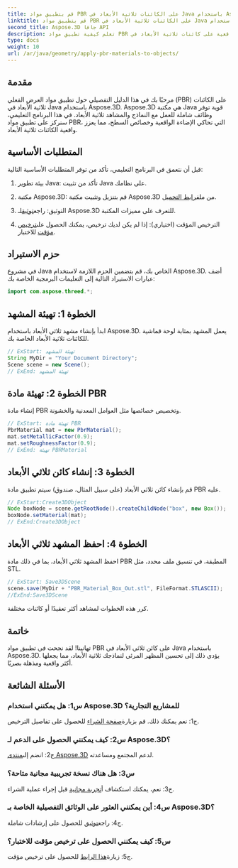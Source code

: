 ```yaml
---
title: قم بتطبيق مواد PBR على الكائنات ثلاثية الأبعاد في Java باستخدام Aspose.3D
linktitle: قم بتطبيق مواد PBR على الكائنات ثلاثية الأبعاد في Java باستخدام Aspose.3D
second_title: Aspose.3D جافا API
description: تعلم كيفية تطبيق مواد PBR واقعية على كائنات ثلاثية الأبعاد في Java باستخدام Aspose.3D. تحسين الجودة المرئية من خلال العرض الفعلي.
type: docs
weight: 10
url: /ar/java/geometry/apply-pbr-materials-to-objects/
---
```

## مقدمة

مرحبًا بك في هذا الدليل التفصيلي حول تطبيق مواد العرض الفعلي (PBR) على الكائنات ثلاثية الأبعاد في Java باستخدام Aspose.3D. Aspose.3D هي مكتبة Java قوية توفر وظائف شاملة للعمل مع النماذج والمشاهد ثلاثية الأبعاد. في هذا البرنامج التعليمي، سنركز على تطبيق مواد PBR، التي تحاكي الإضاءة الواقعية وخصائص السطح، مما يعزز واقعية الكائنات ثلاثية الأبعاد.

## المتطلبات الأساسية

قبل أن نتعمق في البرنامج التعليمي، تأكد من توفر المتطلبات الأساسية التالية:

1. بيئة تطوير Java: تأكد من تثبيت Java على نظامك.

2.  مكتبة Aspose.3D: قم بتنزيل وتثبيت مكتبة Aspose.3D من ملف[رابط التحميل](https://releases.aspose.com/3d/java/).

3.  التوثيق: راجع[توثيق](https://reference.aspose.com/3d/java/)لـ Aspose.3D للتعرف على مميزات المكتبة.

4.  الترخيص المؤقت (اختياري): إذا لم يكن لديك ترخيص، يمكنك الحصول على[ترخيص مؤقت](https://purchase.aspose.com/temporary-license/) للاختبار.

## حزم الاستيراد

في مشروع Java الخاص بك، قم بتضمين الحزم اللازمة لاستخدام Aspose.3D. أضف عبارات الاستيراد التالية إلى التعليمات البرمجية الخاصة بك:

```java
import com.aspose.threed.*;
```

## الخطوة 1: تهيئة المشهد

ابدأ بإنشاء مشهد ثلاثي الأبعاد باستخدام Aspose.3D. يعمل المشهد بمثابة لوحة قماشية للكائنات ثلاثية الأبعاد الخاصة بك.

```java
// ExStart: تهيئة المشهد
String MyDir = "Your Document Directory";
Scene scene = new Scene();
// ExEnd: تهيئة المشهد
```

## الخطوة 2: تهيئة مادة PBR

إنشاء مادة PBR وتخصيص خصائصها مثل العوامل المعدنية والخشونة.

```java
// ExStart: تهيئة مادة PBR
PbrMaterial mat = new PbrMaterial();
mat.setMetallicFactor(0.9);
mat.setRoughnessFactor(0.9);
// ExEnd: تهيئة PBRMaterial
```

## الخطوة 3: إنشاء كائن ثلاثي الأبعاد

قم بإنشاء كائن ثلاثي الأبعاد (على سبيل المثال، صندوق) سيتم تطبيق مادة PBR عليه.

```java
// ExStart:Create3DObject
Node boxNode = scene.getRootNode().createChildNode("box", new Box());
boxNode.setMaterial(mat);
// ExEnd:Create3DObject
```

## الخطوة 4: احفظ المشهد ثلاثي الأبعاد

احفظ المشهد ثلاثي الأبعاد، بما في ذلك مادة PBR المطبقة، في تنسيق ملف محدد، مثل STL.

```java
// ExStart: Save3DScene
scene.save(MyDir + "PBR_Material_Box_Out.stl", FileFormat.STLASCII);
//ExEnd:Save3DScene
```

كرر هذه الخطوات لمشاهد أكثر تعقيدًا أو كائنات مختلفة.

## خاتمة

تهانينا! لقد نجحت في تطبيق مواد PBR على كائن ثلاثي الأبعاد في Java باستخدام Aspose.3D. يؤدي ذلك إلى تحسين المظهر المرئي لنماذجك ثلاثية الأبعاد، مما يجعلها أكثر واقعية ومذهلة بصريًا.

## الأسئلة الشائعة

### س1: هل يمكنني استخدام Aspose.3D للمشاريع التجارية؟

 ج1: نعم يمكنك ذلك. قم بزيارة[صفحة الشراء](https://purchase.aspose.com/buy) للحصول على تفاصيل الترخيص.

### س2: كيف يمكنني الحصول على الدعم لـ Aspose.3D؟

 ج2: انضم إلى[منتدى Aspose.3D](https://forum.aspose.com/c/3d/18) لدعم المجتمع ومساعدته.

### س3: هل هناك نسخة تجريبية مجانية متاحة؟

 ج3: نعم، يمكنك استكشاف أ[تجربة مجانية](https://releases.aspose.com/) قبل إجراء عملية الشراء.

### س4: أين يمكنني العثور على الوثائق التفصيلية الخاصة بـ Aspose.3D؟

 ج4: راجع[توثيق](https://reference.aspose.com/3d/java/) للحصول على إرشادات شاملة.

### س5: كيف يمكنني الحصول على ترخيص مؤقت للاختبار؟

 ج5: زيارة[هذا الرابط](https://purchase.aspose.com/temporary-license/) للحصول على ترخيص مؤقت.